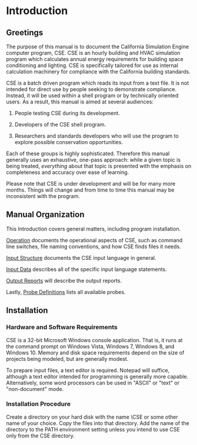 # Introduction

## Greetings

The purpose of this manual is to document the California Simulation Engine computer program, CSE. CSE is an hourly building and HVAC simulation program which calculates annual energy requirements for building space conditioning and lighting. CSE is specifically tailored for use as internal calculation machinery for compliance with the California building standards.

CSE is a batch driven program which reads its input from a text file. It is not intended for direct use by people seeking to demonstrate compliance. Instead, it will be used within a shell program or by technically oriented users. As a result, this manual is aimed at several audiences:

1.  People testing CSE during its development.

2.  Developers of the CSE shell program.

3.  Researchers and standards developers who will use the program to explore possible conservation opportunities.

Each of these groups is highly sophisticated. Therefore this manual generally uses an exhaustive, one-pass approach: while a given topic is being treated, _everything_ about that topic is presented with the emphasis on completeness and accuracy over ease of learning.

Please note that CSE is under development and will be for many more months. Things will change and from time to time this manual may be inconsistent with the program.

## Manual Organization

This Introduction covers general matters, including program installation.

<!--

Next, [About CSE](#about-cse) will describe the program and the calculation techniques used in it.

-->

[Operation](#operation) documents the operational aspects of CSE, such as command line switches, file naming conventions, and how CSE finds files it needs.

[Input Structure](#input-structure) documents the CSE input language in general.

[Input Data](#input-data) describes all of the specific input language statements.

[Output Reports](#output-reports) will describe the output reports.

Lastly, [Probe Definitions](#probe-definitions) lists all available probes.

<!--

Finally, Appendix A gives an example CSE input file and the output it produces.

-->

## Installation

### Hardware and Software Requirements

CSE is a 32-bit Microsoft Windows console application. That is, it runs at the command prompt on Windows Vista, Windows 7, Windows 8, and Windows 10. Memory and disk space requirements depend on the size of projects being modeled, but are generally modest.

To prepare input files, a text editor is required. Notepad will suffice, although a text editor intended for programming is generally more capable. Alternatively, some word processors can be used in "ASCII" or "text" or "non-document" mode.

<!--
### Installation Files

(To be written.)
-->

### Installation Procedure

Create a directory on your hard disk with the name \\CSE or some other name of your choice. Copy the files into that directory. Add the name of the directory to the PATH environment setting unless you intend to use CSE only from the CSE directory.

<!--

### Simple Test Run

Page break field here (2)

-->
